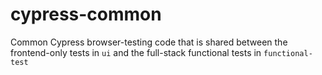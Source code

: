 # cypress-common

Common Cypress browser-testing code that is shared between the
frontend-only tests in `ui` and the full-stack functional tests in `functional-test`